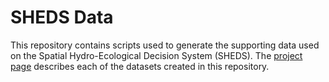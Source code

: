 SHEDS Data
==========

This repository contains scripts used to generate the supporting data used on 
the Spatial Hydro-Ecological Decision System (SHEDS). The 
[project page](http://conte-ecology.github.io/shedsData/) describes each of 
the datasets created in this repository.